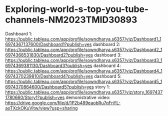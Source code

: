 # Exploring-world-s-top-you-tube-channels-NM2023TMID30893
Dashboard 1: https://public.tableau.com/app/profile/sowndharya.s6357/viz/Dashboard1_16974367137600/Dashboard1?publish=yes
dashboard 2: https://public.tableau.com/app/profile/sowndharya.s6357/viz/Dashboard2_16974368531830/Dashboard2?publish=yes
dashboard 3: https://public.tableau.com/app/profile/sowndharya.s6357/viz/Dashboard3_16974369381130/Dashboard3?publish=yes
dashboard 4: https://public.tableau.com/app/profile/sowndharya.s6357/viz/Dashboard4_16974370239810/Dashboard4?publish=yes
dashboard 5: https://public.tableau.com/app/profile/sowndharya.s6357/viz/Dashboard5_16974370864600/Dashboard5?publish=yes
story 1: https://public.tableau.com/app/profile/sowndharya.s6357/viz/story_16974371780660/Story1?publish=yes
demonistrative video: https://drive.google.com/file/d/1P2b489eaobRu7qFnYL-aoTXckOKuVitw/view?usp=sharing
